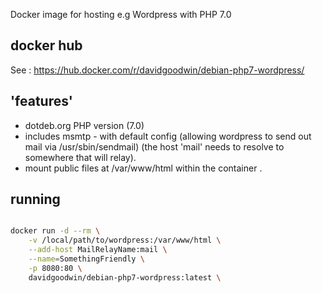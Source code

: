 Docker image for hosting e.g Wordpress with PHP 7.0

## docker hub

See : https://hub.docker.com/r/davidgoodwin/debian-php7-wordpress/


## 'features' 

 * dotdeb.org PHP version (7.0)
 * includes msmtp - with default config (allowing wordpress to send out mail via /usr/sbin/sendmail) (the host 'mail' needs to resolve to somewhere that will relay).
 * mount public files at /var/www/html within the container .

## running

```bash

docker run -d --rm \
    -v /local/path/to/wordpress:/var/www/html \
    --add-host MailRelayName:mail \
    --name=SomethingFriendly \
    -p 8080:80 \
    davidgoodwin/debian-php7-wordpress:latest \
```

